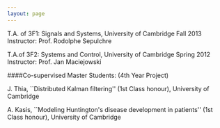 ```yaml
---
layout: page
---
```


T.A. of 3F1: Signals and Systems, University of Cambridge  Fall 2013
Instructor: Prof. Rodolphe Sepulchre

T.A.of 3F2: Systems and Control, University of Cambridge Spring 2012
Instructor: Prof. Jan Maciejowski


####Co-supervised Master Students: (4th Year Project)

J. Thia, ``Distributed Kalman filtering'' (1st Class honour), University of Cambridge

A. Kasis, ``Modeling Huntington's disease development in patients'' (1st Class honour), University of Cambridge
